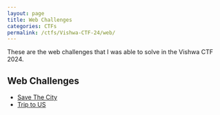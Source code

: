 ```yaml
---
layout: page
title: Web Challenges
categories: CTFs
permalink: /ctfs/Vishwa-CTF-24/web/
---
```


These are the web challenges that I was able to solve in the Vishwa CTF 2024.

## Web Challenges
- [Save The City](./save-the-city)
- [Trip to US](./trip-to-us)
